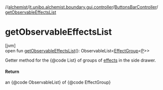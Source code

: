 //[alchemist](../../../index.md)/[it.unibo.alchemist.boundary.gui.controller](../index.md)/[ButtonsBarController](index.md)/[getObservableEffectsList](get-observable-effects-list.md)

# getObservableEffectsList

[jvm]\
open fun [getObservableEffectsList](get-observable-effects-list.md)(): ObservableList<[EffectGroup](../../it.unibo.alchemist.boundary.gui.effects/-effect-group/index.md)<[P](../../it.unibo.alchemist.boundary.interfaces/-draw-command/index.md)>>

Getter method for the {@code List} of groups of [effects](../../it.unibo.alchemist.boundary.gui.effects/-effect-f-x/index.md) in the side drawer.

#### Return

an {@code ObservableList} of {@code EffectGroup}
